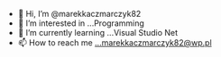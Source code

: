 - 👋 Hi, I’m @marekkaczmarczyk82
- 👀 I’m interested in ...Programming
- 🌱 I’m currently learning ...Visual Studio Net
- 📫 How to reach me ...marekkaczmarczyk82@wp.pl

<!---
marekkaczmarczyk82/marekkaczmarczyk82 is a ✨ special ✨ repository because its `README.md` (this file) appears on your GitHub profile.
You can click the Preview link to take a look at your changes.
--->
